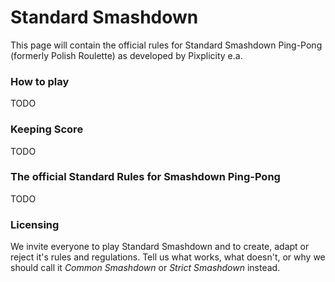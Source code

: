Standard Smashdown
=================

This page will contain the official rules for Standard Smashdown Ping-Pong (formerly Polish Roulette) as developed by Pixplicity e.a.

### How to play

TODO

### Keeping Score

TODO

### The official Standard Rules for Smashdown Ping-Pong

TODO

### Licensing

We invite everyone to play Standard Smashdown and to create, adapt or reject it's rules and regulations. Tell us what works, what doesn't, or why we should call it *Common Smashdown* or *Strict Smashdown* instead.
